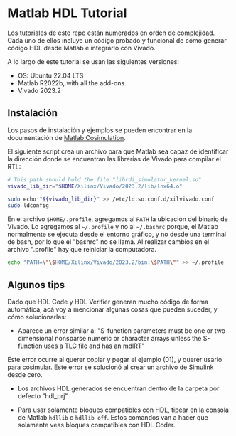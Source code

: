 # Matlab HDL Tutorial

Los tutoriales de este repo están numerados en orden de complejidad. Cada uno de ellos incluye un código probado y funcional de cómo generar código HDL desde Matlab e integrarlo con Vivado.

A lo largo de este tutorial se usan las siguientes versiones:

* OS: Ubuntu 22.04 LTS
* Matlab R2022b, with all the add-ons.
* Vivado 2023.2

## Instalación

Los pasos de instalación y ejemplos se pueden encontrar en la documentación de [Matlab Cosimulation](https://la.mathworks.com/help/hdlverifier/simulink-cosimulation.html?s_tid=CRUX_lftnav).

El siguiente script crea un archivo para que Matlab sea capaz de identificar la dirección donde se encuentran las librerías de Vivado para compilar el RTL:

```bash
# This path should hold the file "librdi_simulator_kernel.so"
vivado_lib_dir="$HOME/Xilinx/Vivado/2023.2/lib/lnx64.o"

sudo echo "${vivado_lib_dir}" >> /etc/ld.so.conf.d/xilvivado.conf
sudo ldconfig
```

En el archivo `$HOME/.profile`, agregamos al `PATH` la ubicación del binario de Vivado. Lo agregamos al `~/.profile` y no al `~/.bashrc` porque, el Matlab normalmente se ejecuta desde el entorno gráfico, y no desde una terminal de bash, por lo que el "bashrc" no se llama. Al realizar cambios en el archivo ".profile" hay que reiniciar la computadora.

```bash
echo "PATH=\"\$HOME/Xilinx/Vivado/2023.2/bin:\$PATH\"" >> ~/.profile
```

## Algunos tips

Dado que HDL Code y HDL Verifier generan mucho código de forma automática, acá voy a mencionar algunas cosas que pueden suceder, y cómo solucionarlas:

* Aparece un error similar a: "S-function parameters must be one or two dimensional nonsparse numeric or character arrays unless the S-function uses a TLC file and has an mdlRT"

Este error ocurre al querer copiar y pegar el ejemplo (01), y querer usarlo para cosimular. Este error se solucionó al crear un archivo de Simulink desde cero.

* Los archivos HDL generados se encuentran dentro de la carpeta por defecto "hdl_prj".

* Para usar solamente bloques compatibles con HDL, tipear en la consola de Matlab `hdllib` o `hdllib off`. Estos comandos van a hacer que solamente veas bloques compatibles con HDL Coder.